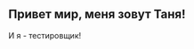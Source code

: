 ## Привет мир, меня зовут Таня!
И я - тестировщик!

<!--
**tatyanapanova/tatyanapanova** is a ✨ _special_ ✨ repository because its `README.md` (this file) appears on your GitHub profile.
## Обо мне:
- Ручной тестировщик с большим желанием стать автоматизатором
- Богатый опыт вне IT (проджект менеджмент, бюджетирование, стратегии, управление командой)
- Серьезная, упрямая, дотошная, структурная

Here are some ideas to get you started:

- 🔭 I’m currently working on ...
- 🌱 I’m currently learning ...
- 👯 I’m looking to collaborate on ...
- 🤔 I’m looking for help with ...
- 💬 Ask me about ...
- 📫 How to reach me: ...
- 😄 Pronouns: ...
- ⚡ Fun fact: ...
-->
